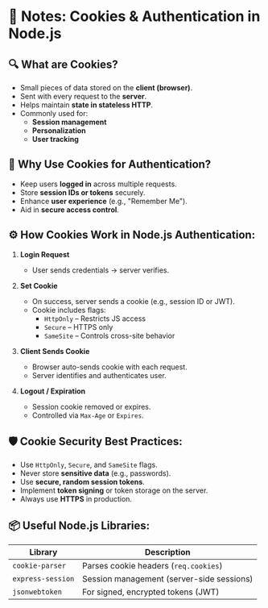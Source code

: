 
# 📝 Notes: Cookies & Authentication in Node.js

## 🔍 What are Cookies?
- Small pieces of data stored on the **client (browser)**.
- Sent with every request to the **server**.
- Helps maintain **state in stateless HTTP**.
- Commonly used for:
  - **Session management**
  - **Personalization**
  - **User tracking**

## 🔐 Why Use Cookies for Authentication?
- Keep users **logged in** across multiple requests.
- Store **session IDs or tokens** securely.
- Enhance **user experience** (e.g., "Remember Me").
- Aid in **secure access control**.

## ⚙️ How Cookies Work in Node.js Authentication:

1. **Login Request**
   - User sends credentials → server verifies.

2. **Set Cookie**
   - On success, server sends a cookie (e.g., session ID or JWT).
   - Cookie includes flags:
     - `HttpOnly` – Restricts JS access
     - `Secure` – HTTPS only
     - `SameSite` – Controls cross-site behavior

3. **Client Sends Cookie**
   - Browser auto-sends cookie with each request.
   - Server identifies and authenticates user.

4. **Logout / Expiration**
   - Session cookie removed or expires.
   - Controlled via `Max-Age` or `Expires`.

## 🛡️ Cookie Security Best Practices:
- Use `HttpOnly`, `Secure`, and `SameSite` flags.
- Never store **sensitive data** (e.g., passwords).
- Use **secure, random session tokens**.
- Implement **token signing** or token storage on the server.
- Always use **HTTPS** in production.

## 📦 Useful Node.js Libraries:

| Library          | Description                                |
|------------------|---------------------------------------------|
| `cookie-parser`  | Parses cookie headers (`req.cookies`)       |
| `express-session`| Session management (server-side sessions)   |
| `jsonwebtoken`   | For signed, encrypted tokens (JWT)          |